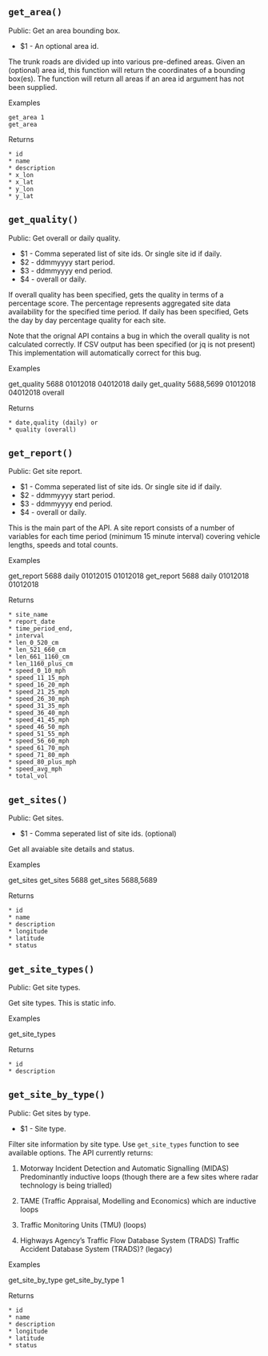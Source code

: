 `get_area()`
------------

Public: Get an area bounding box.

* $1 - An optional area id.

The trunk roads are divided up into various pre-defined areas. Given an (optional) area id, this function will return the coordinates of a bounding box(es). The function will return all areas if an area id argument has not been supplied.

Examples

    get_area 1
    get_area

Returns

    * id
    * name
    * description
    * x_lon
    * x_lat
    * y_lon
    * y_lat


`get_quality()`
---------------

Public: Get overall or daily quality.

* $1 - Comma seperated list of site ids. Or single site id if daily.
* $2 - ddmmyyyy start period.
* $3 - ddmmyyyy end period.
* $4 - overall or daily.

If overall quality has been specified, gets the quality in terms of a percentage score. The percentage represents aggregated site data availability for the specified time period. If daily has been specified, Gets the day by day percentage quality for each site.

Note that the orignal API contains a bug in which the overall quality is not calculated correctly. If CSV output has been specified (or jq is not present) This implementation will automatically correct for this bug.

Examples

get_quality 5688 01012018 04012018 daily get_quality 5688,5699 01012018 04012018 overall

Returns

    * date,quality (daily) or
    * quality (overall)


`get_report()`
--------------

Public: Get site report.

* $1 - Comma seperated list of site ids. Or single site id if daily.
* $2 - ddmmyyyy start period.
* $3 - ddmmyyyy end period.
* $4 - overall or daily.

This is the main part of the API. A site report consists of a number of variables for each time period (minimum 15 minute interval) covering vehicle lengths, speeds and total counts.

Examples

get_report 5688 daily 01012015 01012018 get_report 5688 daily 01012018 01012018

Returns

    * site_name
    * report_date
    * time_period_end,
    * interval
    * len_0_520_cm
    * len_521_660_cm
    * len_661_1160_cm
    * len_1160_plus_cm
    * speed_0_10_mph
    * speed_11_15_mph
    * speed_16_20_mph
    * speed_21_25_mph
    * speed_26_30_mph
    * speed_31_35_mph
    * speed_36_40_mph
    * speed_41_45_mph
    * speed_46_50_mph
    * speed_51_55_mph
    * speed_56_60_mph
    * speed_61_70_mph
    * speed_71_80_mph
    * speed_80_plus_mph
    * speed_avg_mph
    * total_vol


`get_sites()`
-------------

Public: Get sites.

* $1 - Comma seperated list of site ids. (optional)

Get all avaiable site details and status.

Examples

get_sites get_sites 5688 get_sites 5688,5689

Returns

    * id
    * name
    * description
    * longitude
    * latitude
    * status


`get_site_types()`
------------------

Public: Get site types.

Get site types. This is static info.

Examples

get_site_types

Returns

    * id
    * description


`get_site_by_type()`
--------------------

Public: Get sites by type.

* $1 - Site type.

Filter site information by site type. Use `get_site_types` function to see available options. The API currently returns:

1. Motorway Incident Detection and Automatic Signalling (MIDAS)     Predominantly inductive loops (though there are a few sites where radar
     technology is being trialled)

2. TAME (Traffic Appraisal, Modelling and Economics) which are inductive loops

3. Traffic Monitoring Units (TMU) (loops)

4. Highways Agency’s Traffic Flow Database System (TRADS)     Traffic Accident Database System (TRADS)? (legacy)

Examples

get_site_by_type get_site_by_type 1

Returns

    * id
    * name
    * description
    * longitude
    * latitude
    * status


